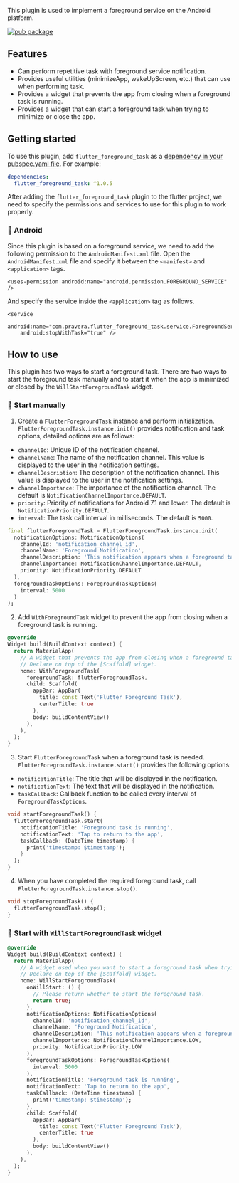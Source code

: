 This plugin is used to implement a foreground service on the Android platform.

[![pub package](https://img.shields.io/pub/v/flutter_foreground_task.svg)](https://pub.dev/packages/flutter_foreground_task)

## Features

* Can perform repetitive task with foreground service notification.
* Provides useful utilities (minimizeApp, wakeUpScreen, etc.) that can use when performing task.
* Provides a widget that prevents the app from closing when a foreground task is running.
* Provides a widget that can start a foreground task when trying to minimize or close the app.

## Getting started

To use this plugin, add `flutter_foreground_task` as a [dependency in your pubspec.yaml file](https://flutter.io/platform-plugins/). For example:

```yaml
dependencies:
  flutter_foreground_task: ^1.0.5
```

After adding the `flutter_foreground_task` plugin to the flutter project, we need to specify the permissions and services to use for this plugin to work properly.

### :baby_chick: Android

Since this plugin is based on a foreground service, we need to add the following permission to the `AndroidManifest.xml` file. Open the `AndroidManifest.xml` file and specify it between the `<manifest>` and `<application>` tags.

```
<uses-permission android:name="android.permission.FOREGROUND_SERVICE" />
```

And specify the service inside the `<application>` tag as follows.

```
<service
    android:name="com.pravera.flutter_foreground_task.service.ForegroundService"
    android:stopWithTask="true" />
```

## How to use

This plugin has two ways to start a foreground task. There are two ways to start the foreground task manually and to start it when the app is minimized or closed by the `WillStartForegroundTask` widget.

### :hatched_chick: Start manually

1. Create a `FlutterForegroundTask` instance and perform initialization. `FlutterForegroundTask.instance.init()` provides notification and task options, detailed options are as follows:
* `channelId`: Unique ID of the notification channel.
* `channelName`: The name of the notification channel. This value is displayed to the user in the notification settings.
* `channelDescription`: The description of the notification channel. This value is displayed to the user in the notification settings.
* `channelImportance`: The importance of the notification channel. The default is `NotificationChannelImportance.DEFAULT`.
* `priority`: Priority of notifications for Android 7.1 and lower. The default is `NotificationPriority.DEFAULT`.
* `interval`: The task call interval in milliseconds. The default is `5000`.

```dart
final flutterForegroundTask = FlutterForegroundTask.instance.init(
  notificationOptions: NotificationOptions(
    channelId: 'notification_channel_id',
    channelName: 'Foreground Notification',
    channelDescription: 'This notification appears when a foreground task is running.',
    channelImportance: NotificationChannelImportance.DEFAULT,
    priority: NotificationPriority.DEFAULT
  ),
  foregroundTaskOptions: ForegroundTaskOptions(
    interval: 5000
  )
);
```

2. Add `WithForegroundTask` widget to prevent the app from closing when a foreground task is running.
```dart
@override
Widget build(BuildContext context) {
  return MaterialApp(
    // A widget that prevents the app from closing when a foreground task is running.
    // Declare on top of the [Scaffold] widget.
    home: WithForegroundTask(
      foregroundTask: flutterForegroundTask,
      child: Scaffold(
        appBar: AppBar(
          title: const Text('Flutter Foreground Task'),
          centerTitle: true
        ),
        body: buildContentView()
      ),
    ),
  );
}
```

3. Start `FlutterForegroundTask` when a foreground task is needed. `FlutterForegroundTask.instance.start()` provides the following options:
* `notificationTitle`: The title that will be displayed in the notification.
* `notificationText`: The text that will be displayed in the notification.
* `taskCallback`: Callback function to be called every interval of `ForegroundTaskOptions`.

```dart
void startForegroundTask() {
  flutterForegroundTask.start(
    notificationTitle: 'Foreground task is running',
    notificationText: 'Tap to return to the app',
    taskCallback: (DateTime timestamp) {
      print('timestamp: $timestamp');
    }
  );
}
```

4. When you have completed the required foreground task, call `FlutterForegroundTask.instance.stop()`.

```dart
void stopForegroundTask() {
  flutterForegroundTask.stop();
}
```

### :hatched_chick: Start with `WillStartForegroundTask` widget

```dart
@override
Widget build(BuildContext context) {
  return MaterialApp(
    // A widget used when you want to start a foreground task when trying to minimize or close the app.
    // Declare on top of the [Scaffold] widget.
    home: WillStartForegroundTask(
      onWillStart: () {
        // Please return whether to start the foreground task.
        return true;
      },
      notificationOptions: NotificationOptions(
        channelId: 'notification_channel_id',
        channelName: 'Foreground Notification',
        channelDescription: 'This notification appears when a foreground task is running.',
        channelImportance: NotificationChannelImportance.LOW,
        priority: NotificationPriority.LOW
      ),
      foregroundTaskOptions: ForegroundTaskOptions(
        interval: 5000
      ),
      notificationTitle: 'Foreground task is running',
      notificationText: 'Tap to return to the app',
      taskCallback: (DateTime timestamp) {
        print('timestamp: $timestamp');
      },
      child: Scaffold(
        appBar: AppBar(
          title: const Text('Flutter Foreground Task'),
          centerTitle: true
        ),
        body: buildContentView()
      ),
    ),
  );
}
```
